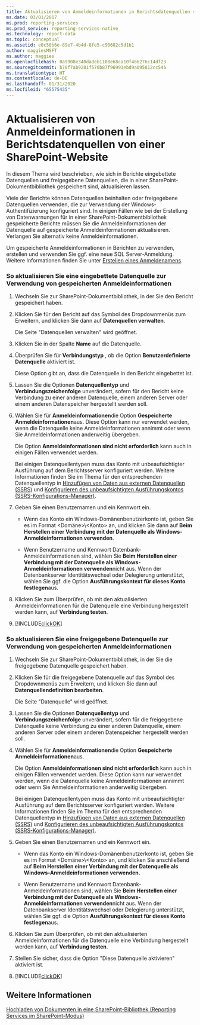 ```yaml
---
title: Aktualisieren von Anmeldeinformationen in Berichtsdatenquellen von einer SharePoint-Website | Microsoft-Dokumentation
ms.date: 03/01/2017
ms.prod: reporting-services
ms.prod_service: reporting-services-native
ms.technology: report-data
ms.topic: conceptual
ms.assetid: e0c50b6e-89e7-4b4d-8fe5-c90682c5d1b1
author: maggiesMSFT
ms.author: maggies
ms.openlocfilehash: 0a9908e340dadeb1108e68ca10f466276c14df23
ms.sourcegitcommit: b78f7ab9281f570b87f96991ebd9a095812cc546
ms.translationtype: HT
ms.contentlocale: de-DE
ms.lasthandoff: 01/31/2020
ms.locfileid: "65575435"
---
```

# <a name="update-credentials-in-report-data-sources-from-a-sharepoint-site"></a>Aktualisieren von Anmeldeinformationen in Berichtsdatenquellen von einer SharePoint-Website
  In diesem Thema wird beschrieben, wie sich in Berichte eingebettete Datenquellen und freigegebene Datenquellen, die in einer SharePoint-Dokumentbibliothek gespeichert sind, aktualisieren lassen.  
  
 Viele der Berichte können Datenquellen beinhalten oder freigegebene Datenquellen verwenden, die zur Verwendung der Windows-Authentifizierung konfiguriert sind. In einigen Fällen wie bei der Erstellung von Datenwarnungen für in einer SharePoint-Dokumentbibliothek gespeicherte Berichte müssen Sie die Anmeldeinformationen der Datenquelle auf gespeicherte Anmeldeinformationen aktualisieren. Verlangen Sie alternativ keine Anmeldeinformationen.  
  
 Um gespeicherte Anmeldeinformationen in Berichten zu verwenden, erstellen und verwenden Sie ggf. eine neue SQL Server-Anmeldung. Weitere Informationen finden Sie unter [Erstellen eines Anmeldenamens](../../relational-databases/security/authentication-access/create-a-login.md).  
  
### <a name="to-update-an-embedded-data-source-to-use-stored-credentials"></a>So aktualisieren Sie eine eingebettete Datenquelle zur Verwendung von gespeicherten Anmeldeinformationen  
  
1.  Wechseln Sie zur SharePoint-Dokumentbibliothek, in der Sie den Bericht gespeichert haben.  
  
2.  Klicken Sie für den Bericht auf das Symbol des Dropdownmenüs zum Erweitern, und klicken Sie dann auf **Datenquellen verwalten**.  
  
     Die Seite "Datenquellen verwalten" wird geöffnet.  
  
3.  Klicken Sie in der Spalte **Name** auf die Datenquelle.  
  
4.  Überprüfen Sie für **Verbindungstyp** , ob die Option **Benutzerdefinierte Datenquelle** aktiviert ist.  
  
     Diese Option gibt an, dass die Datenquelle in den Bericht eingebettet ist.  
  
5.  Lassen Sie die Optionen **Datenquellentyp** und **Verbindungszeichenfolge** unverändert, sofern für den Bericht keine Verbindung zu einer anderen Datenquelle, einem anderen Server oder einem anderen Datenspeicher hergestellt werden soll.  
  
6.  Wählen Sie für **Anmeldeinformationen**die Option **Gespeicherte Anmeldeinformationen**aus. Diese Option kann nur verwendet werden, wenn die Datenquelle keine Anmeldeinformationen annimmt oder wenn Sie Anmeldeinformationen anderweitig übergeben.  
  
     Die Option **Anmeldeinformationen sind nicht erforderlich** kann auch in einigen Fällen verwendet werden.  
  
     Bei einigen Datenquellentypen muss das Konto mit unbeaufsichtigter Ausführung auf dem Berichtsserver konfiguriert werden. Weitere Informationen finden Sie im Thema für den entsprechenden Datenquellentyp in [Hinzufügen von Daten aus externen Datenquellen (SSRS)](../../reporting-services/report-data/add-data-from-external-data-sources-ssrs.md) und [Konfigurieren des unbeaufsichtigten Ausführungskontos (SSRS-Konfigurations-Manager)](../../reporting-services/install-windows/configure-the-unattended-execution-account-ssrs-configuration-manager.md).  
  
7.  Geben Sie einen Benutzernamen und ein Kennwort ein.  
  
    -   Wenn das Konto ein Windows-Domänenbenutzerkonto ist, geben Sie es im Format \<Domäne>\\<Konto\> an, und klicken Sie dann auf **Beim Herstellen einer Verbindung mit der Datenquelle als Windows-Anmeldeinformationen verwenden**.  
  
    -   Wenn Benutzername und Kennwort Datenbank-Anmeldeinformationen sind, wählen Sie **Beim Herstellen einer Verbindung mit der Datenquelle als Windows-Anmeldeinformationen verwenden**nicht aus. Wenn der Datenbankserver Identitätswechsel oder Delegierung unterstützt, wählen Sie ggf. die Option **Ausführungskontext für dieses Konto festlegen**aus.  
  
8.  Klicken Sie zum Überprüfen, ob mit den aktualisierten Anmeldeinformationen für die Datenquelle eine Verbindung hergestellt werden kann, auf **Verbindung testen**.  
  
9. [!INCLUDE[clickOK](../../includes/clickok-md.md)]  
  
### <a name="to-update-a-shared-data-source-to-use-stored-credentials"></a>So aktualisieren Sie eine freigegebene Datenquelle zur Verwendung von gespeicherten Anmeldeinformationen  
  
1.  Wechseln Sie zur SharePoint-Dokumentbibliothek, in der Sie die freigegebene Datenquelle gespeichert haben.  
  
2.  Klicken Sie für die freigegebene Datenquelle auf das Symbol des Dropdownmenüs zum Erweitern, und klicken Sie dann auf **Datenquellendefinition bearbeiten**.  
  
     Die Seite "Datenquelle" wird geöffnet.  
  
3.  Lassen Sie die Optionen **Datenquellentyp** und **Verbindungszeichenfolge** unverändert, sofern für die freigegebene Datenquelle keine Verbindung zu einer anderen Datenquelle, einem anderen Server oder einem anderen Datenspeicher hergestellt werden soll.  
  
4.  Wählen Sie für **Anmeldeinformationen**die Option **Gespeicherte Anmeldeinformationen**aus.  
  
     Die Option **Anmeldeinformationen sind nicht erforderlich** kann auch in einigen Fällen verwendet werden. Diese Option kann nur verwendet werden, wenn die Datenquelle keine Anmeldeinformationen annimmt oder wenn Sie Anmeldeinformationen anderweitig übergeben.  
  
     Bei einigen Datenquellentypen muss das Konto mit unbeaufsichtigter Ausführung auf dem Berichtsserver konfiguriert werden. Weitere Informationen finden Sie im Thema für den entsprechenden Datenquellentyp in [Hinzufügen von Daten aus externen Datenquellen (SSRS)](../../reporting-services/report-data/add-data-from-external-data-sources-ssrs.md) und [Konfigurieren des unbeaufsichtigten Ausführungskontos (SSRS-Konfigurations-Manager)](../../reporting-services/install-windows/configure-the-unattended-execution-account-ssrs-configuration-manager.md).  
  
5.  Geben Sie einen Benutzernamen und ein Kennwort ein.  
  
    -   Wenn das Konto ein Windows-Domänenbenutzerkonto ist, geben Sie es im Format \<Domäne>\\<Konto\> an, und klicken Sie anschließend auf **Beim Herstellen einer Verbindung mit der Datenquelle als Windows-Anmeldeinformationen verwenden.**  
  
    -   Wenn Benutzername und Kennwort Datenbank-Anmeldeinformationen sind, wählen Sie **Beim Herstellen einer Verbindung mit der Datenquelle als Windows-Anmeldeinformationen verwenden**nicht aus. Wenn der Datenbankserver Identitätswechsel oder Delegierung unterstützt, wählen Sie ggf. die Option **Ausführungskontext für dieses Konto festlegen**aus.  
  
6.  Klicken Sie zum Überprüfen, ob mit den aktualisierten Anmeldeinformationen für die Datenquelle eine Verbindung hergestellt werden kann, auf **Verbindung testen**.  
  
7.  Stellen Sie sicher, dass die Option "Diese Datenquelle aktivieren" aktiviert ist.  
  
8.  [!INCLUDE[clickOK](../../includes/clickok-md.md)]  
  
## <a name="see-also"></a>Weitere Informationen  
 [Hochladen von Dokumenten in eine SharePoint-Bibliothek &#40;Reporting Services im SharePoint-Modus&#41;](../../reporting-services/report-server-sharepoint/upload-documents-to-a-sharepoint-library-reporting-services-in-sharepoint-mode.md)  
  
  
